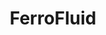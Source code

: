 ---
pid: CH1003
title: FerroFluid
location_transcription: 
zipcode: '19144'
outside_phl: 
neighborhood: Germantown
age: '19'
age_range: 13-19
instagram: 
image_file_name: CH_1003.jpg
proposal_transcription: |-
  [Release May 4th]

  (Gets a bunch of star wars nerds)

  - Magnets aroun sphere

  - Liquid (Ferro Fluid)

  - May the Force B with u

  Controler synchronized to magnets


  -Connected Device
  (to follow star wars)
  (more people attention)
  (Nerds)

  -Tools/effects
  -3D animation of sphere
topic: Art,Culture,Technology
topic_summary: 0, 0, 0
type: Fountain,Interactive,Sculpture Statue
keywords_other: Ferrofluid, star wars, May 4th, 3D, New Media, Ferro Fluid
credit: Z
image_labels: 
twitter: 
facebook: 
permalink: "/monuments/ch1003/"
layout: item-page
---